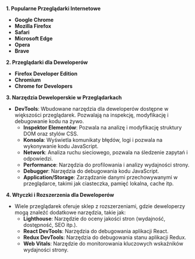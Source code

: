 
**1. Popularne Przeglądarki Internetowe**

- **Google Chrome**
- **Mozilla Firefox**
- **Safari**
- **Microsoft Edge**
- **Opera**
- **Brave**

**2. Przeglądarki dla Deweloperów**

- **Firefox Developer Edition**
- **Chromium**
- **Chrome for Developers**

**3. Narzędzia Deweloperskie w Przeglądarkach**

- **DevTools**: Wbudowane narzędzia dla deweloperów dostępne w większości przeglądarek. Pozwalają na inspekcję, modyfikację i debugowanie kodu na żywo.
    - **Inspektor Elementów**: Pozwala na analizę i modyfikację struktury DOM oraz stylów CSS.
    - **Konsola**: Wyświetla komunikaty błędów, logi i pozwala na wykonywanie kodu JavaScript.
    - **Network**: Analiza ruchu sieciowego, pozwala na śledzenie zapytań i odpowiedzi.
    - **Performance**: Narzędzia do profilowania i analizy wydajności strony.
    - **Debugger**: Narzędzia do debugowania kodu JavaScript.
    - **Application/Storage**: Zarządzanie danymi przechowywanymi w przeglądarce, takimi jak ciasteczka, pamięć lokalna, cache itp.

**4. Wtyczki i Rozszerzenia dla Deweloperów**

- Wiele przeglądarek oferuje sklep z rozszerzeniami, gdzie deweloperzy mogą znaleźć dodatkowe narzędzia, takie jak:
    - **Lighthouse**: Narzędzie do oceny jakości stron (wydajność, dostępność, SEO itp.).
    - **React DevTools**: Narzędzia do debugowania aplikacji React.
    - **Redux DevTools**: Narzędzia do debugowania stanu aplikacji Redux.
    - **Web Vitals**: Narzędzie do monitorowania kluczowych wskaźników wydajności strony.